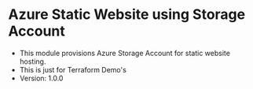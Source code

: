 # Azure Static Website using Storage Account

- This module provisions Azure Storage Account for static website hosting.
- This is just for Terraform Demo's
- Version: 1.0.0
